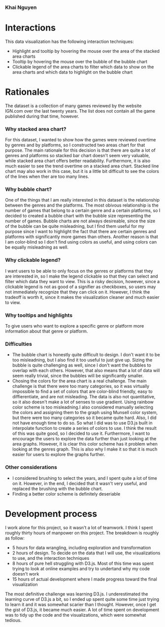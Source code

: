 ### Khai Nguyen

# Interactions
This data visualization has the following interaction techniques:
+ Highlight and tooltip by hovering the mouse over the area of the stacked area charts
+ Tooltip by hovering the mouse over the bubble of the bubble chart
+ Clickable legend of the area charts to filter which data to show on the area charts and which data to highlight on the bubble chart

# Rationales
The dataset is a collection of many games reviewed by the website IGN.com over the last twenty years. The list does not contain all the game published during that time, however.

### Why stacked area chart?
For this dataset, I wanted to show how the games were reviewed overtime by genres and by platforms, so I constructed two areas chart for that purpose. The main rationale for this decision is that there are quite a lot of genres and platforms so stacked bar chart doesn't seem very valuable, while stacked area chart offers better readability. Furthermore, it is also much easier to see the trend overtime on a stacked area chart. Stacked line chart may also work in this case, but it is a little bit difficult to see the colors of the lines when ther are too many lines.


### Why bubble chart?
One of the things that I am really interested in this dataset is the relationship between the genres and the platforms. The most obivous relationship is the number of games that belong to a certain genre and a certain platforms, so I decided to created a bubble chart with the bubble size representing the number of games. Bubble charts are not always desireable, since the size of the bubble can be quite misleadning, but I find them useful for my purpose since I want to highlight the fact that there are certain genres and platforms with significantly more games than others. Another reason is that I am color-blind so I don't find using colors as useful, and using colors can be equally misleadning as well. 

### Why clickable legend?
I want users to be able to only focus on the genres or platforms that they are interested in, so I make the legend clickable so that they can select and filter which data they want to view. This is a risky decision, however, since a clickable legend is not as good of a signifier as checkboxes, so users may not immediately recognize that they can click on it. However, I think the tradeoff is worth it, since it makes the visualization cleaner and much easier to view. 

### Why tooltips and highlights
To give users who want to explore a specific genre or platform more information about that genre or platform. 

### Difficulties
+ The bubble chart is honestly quite difficult to design. I don't want it to be too misleadning, but I also find it too useful to just give up. Sizing the bubble is quite challenging as well, since I don't want the bubbles to overlap with each others. However, that also means that a lot of data will seem really trivial, since the bubbles will be significantly smaller.
+ Chosing the colors for the area chart is a real challenge. The main challenge is that there were too many categories, so it was virtually impossible to find a set of colors that are color-blind friendly, easy to diffierentiate, and are not misleading. The data is also not quantitative, so it also doesn't make a lot of senses to use gradient. Using rainbow color scheme is too misleadning.I also considered manually selecting the colors and assigning them to the graph using Munsell color system, but there were too many categories so it became quite hard. Also, I did not have enough time to do so. So what I did was to use D3.js built in interpolate function to create a series of colors to use. I think the result of this was quite good, so I decided to use it. Furthermore, I want to encourage the users to explore the data further than just looking at the area graphs. However, it is clear this color scheme has it problem when looking at the genres graph.   This is also why I make it so that it is much easier for users to explore the graphs further. 

### Other considerations
+ I considered brushing to select the years, and I spent quite a lot of time on it. However, in the end, I decided that it wasn't very useful, and replaced the brushing with the bubble chart. 
+ Finding a better color scheme is definitely deseriable

# Development process
I work alone for this project, so it wasn't a lot of teamwork. I think I spent roughly thirty hours of manpower on this project. The breakdown is roughly as follow:
+ 5 hours for data wrangling, including exploration and transformation
+ 2 hours of design. To decide on the data that I will use, the visualizations to use, and the interaction techniques
+ 8 hours of pure hell struggling with D3.js. Most of this time was spent trying to look at online examples and try to undertand why my code doesn't work
+ 15 hours of actual development where I made progress toward the final visualization

 The most definitive challenge was learning D3.js. I underestimated the learning curve of D3.js a bit, so I ended up spent quite some time just trying to learn it and it was somewhat scarier than I thought. However, once I get the gist of D3.js, it became much easier. A lot of time spent on development was to tidy up the code and the visualizations, which were somewhat tedious. 